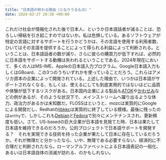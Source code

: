 ```yaml
---
title: "日本語が終わる理由（となりうるもの）"
date: 2024-03-27 20:30 +09:00
---
```


これだけ社会が情報化された後で日本人、というか日本語話者が減ることは、恐ろしい帰結を引き起こすのではないか。私は危惧している。あるソフトウェアが特定の言語に対するサポートを行うかどうかは、その言語を使用する利用者数、ひいてはその言語を提供することによって得られる利益によって判断される。ということは、日本語話者の数が減り、さらに彼らの購買力が低下すれば、必然的に日本語をサポートする動機は失われるということである。2024年現在において、多くの人はMS-IME、Appleの日本語入力プログラム、Google日本語入力もしくはGBoard、この3つのうちいずれかを使っていることだろう。これらはアメリカ資本の企業によって開発されている。上述した理由で、いつかは日本語がサポートされなくなる、もしくは、使えるにしても到底実用的ではないほどに品質や体験が低下するリスクがある。日本国内企業による製品も[ATOK](https://atok.com/)や[かわせみ](https://www.monokakido.jp/ja/mac/kawasemi/)などの例があるが、そのような状況下で、メインストリームへ躍り出るような体力、政治力があるかは未知数だ。FLOSSはというと、mozcは実質的にGoogleによる開発だし、Redhatの[libkkc](https://github.com/ueno/libkkc)は実質的に終了している模様。最後に残ったのは`anthy`で、しかしこれも[Debian](https://wiki.debian.org/Teams/DebianAnthy)と[Fedora](https://github.com/fujiwarat/anthy-unicode)で別々にメンテナンスされ、更新頻度も低い。さて、US-basedの巨大企業が日本語を見捨てた時、日本は果たして日本語を維持できるのだろうか。公的プロジェクトで日本語サポートを開発する？　それを実現できる技術を持った企業が果たして日本に存在しているだろうか。それが無理だと分かったなら、いや、無理である必要すらない、経済的に不合理だと判断されたなら。ローマンアルファベットによる日本語表記の一般化、あるいは日本語自体の消滅が訪れる、のかもしれない。
